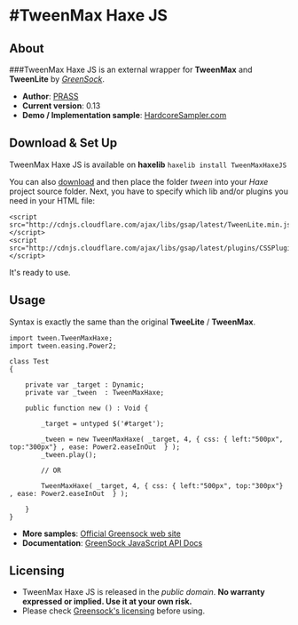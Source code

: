 #TweenMax Haxe JS
==============

## About

###TweenMax Haxe JS is an external wrapper for **TweenMax** and **TweenLite** by *[GreenSock](http://www.greensock.com/gsap-js/)*.

* **Author**: [PRASS](http://twitter.com/PR4SS)
* **Current version**: 0.13	
* **Demo / Implementation sample**: [HardcoreSampler.com](http://hardcoresampler.com) 

## Download & Set Up
TweenMax Haxe JS is available on **haxelib**
`haxelib install TweenMaxHaxeJS`

You can also [download](https://github.com/PRASS95/TweenMaxHaxeJS/archive/master.zip) and then place the folder *tween* into your *Haxe* project source folder. Next, you have to specify which lib and/or plugins you need in your HTML file:
```
<script src="http://cdnjs.cloudflare.com/ajax/libs/gsap/latest/TweenLite.min.js"></script>
<script src="http://cdnjs.cloudflare.com/ajax/libs/gsap/latest/plugins/CSSPlugin.min.js"></script>
```	

It's ready to use.
	
## Usage
Syntax is exactly the same than the original **TweeLite** / **TweenMax**. 

```
import tween.TweenMaxHaxe;
import tween.easing.Power2;
 
class Test 
{
	
	private var _target : Dynamic;
	private var _tween 	: TweenMaxHaxe;
	
	public function new () : Void {
		
		_target = untyped $('#target');
		
		_tween = new TweenMaxHaxe( _target, 4, { css: { left:"500px", top:"300px"} , ease: Power2.easeInOut  } );
		_tween.play();
		
		// OR
		
		TweenMaxHaxe( _target, 4, { css: { left:"500px", top:"300px"} , ease: Power2.easeInOut  } );
		
	}
}
```

* **More samples**: [Official Greensock web site](http://www.greensock.com/gsap-js/)
* **Documentation**: [GreenSock JavaScript API Docs](http://api.greensock.com/js/)
	

## Licensing

* TweenMax Haxe JS is released in the *public domain*. **No warranty expressed or implied. Use it at your own risk.**
* Please check [Greensock's licensing](http://www.greensock.com/licensing/) before using.
